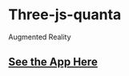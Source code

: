 # Three-js-quanta
Augmented Reality 
## [See the App Here]( https://angstromico.github.io/Three-js-quanta/)
